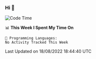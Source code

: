 ### Hi 👋

<!--START_SECTION:waka-->
![Code Time](http://img.shields.io/badge/Code%20Time-176%20hrs%2047%20mins-blue)

📊 **This Week I Spent My Time On** 

```text
💬 Programming Languages: 
No Activity Tracked This Week

```


 Last Updated on 18/08/2022 18:44:40 UTC
<!--END_SECTION:waka-->

